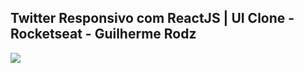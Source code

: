 Twitter Responsivo com ReactJS | UI Clone - Rocketseat - Guilherme Rodz
--------------------------------
![](https://gitlab.com/BrunoShimura/Twitter/uploads/517b331a98cf97adfdeeb1aa9b21be18/Screenshot_from_2020-07-27_10-52-56.png)